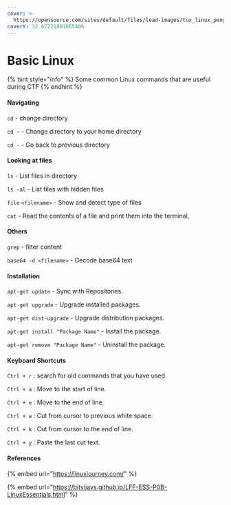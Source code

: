 ```yaml
---
cover: >-
  https://opensource.com/sites/default/files/lead-images/tux_linux_penguin_code_binary.jpg
coverY: 32.67221801665406
---
```


# Basic Linux

{% hint style="info" %}
Some common Linux commands that are useful during CTF
{% endhint %}

#### Navigating

`cd` - change directory

`cd ~` - Change directory to your home directory

`cd -` - Go back to previous directory

#### Looking at files <a href="#looking-at-files" id="looking-at-files"></a>

`ls` - List files in directory

`ls -al` - List files with hidden files

`file` `<filename>` - Show and detect type of files

`cat` - Read the contents of a file and print them into the terminal,

#### Others

`grep` - filter content

`base64 -d <filename>` - Decode base64 text

#### Installation

`apt-get update` - Sync with Repositories.&#x20;

`apt-get upgrade` - Upgrade installed packages.&#x20;

`apt-get dist-upgrade` - Upgrade distribution packages.&#x20;

`apt-get install "Package Name"` - Install the package.&#x20;

`apt-get remove "Package Name"` - Uninstall the package.

#### Keyboard Shortcuts

`Ctrl + r` : search for old commands that you have used

`Ctrl + a` : Move to the start of line.

`Ctrl + e` : Move to the end of line.&#x20;

`Ctrl + w` : Cut from cursor to previous white space.&#x20;

`Ctrl + k` : Cut from cursor to the end of line.&#x20;

`Ctrl + y` : Paste the last cut text.

#### References

{% embed url="https://linuxjourney.com/" %}

{% embed url="https://bitvijays.github.io/LFF-ESS-P0B-LinuxEssentials.html" %}
